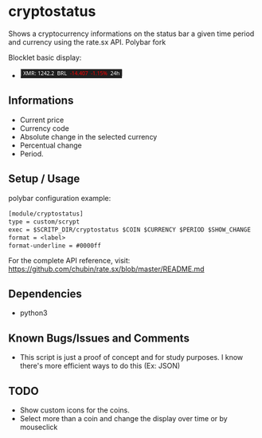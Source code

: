 # cryptostatus
Shows a cryptocurrency informations on the status bar a given time period and currency using the rate.sx API. Polybar fork

Blocklet basic display:
- ![](cryptostatus.png)

## Informations
- Current price
- Currency code
- Absolute change in the selected currency 
- Percentual change 
- Period. 


## Setup / Usage

polybar configuration example:

```
[module/cryptostatus]
type = custom/scrypt
exec = $SCRITP_DIR/cryptostatus $COIN $CURRENCY $PERIOD $SHOW_CHANGE
format = <label>
format-underline = #0000ff

```

For the complete API reference, visit: https://github.com/chubin/rate.sx/blob/master/README.md

## Dependencies

- python3


## Known Bugs/Issues and Comments

- This script is just a proof of concept and for study purposes. I know there's more efficient ways to do this (Ex: JSON)


## TODO

- Show custom icons for the coins. 
- Select more than a coin and change the display over time or by mouseclick  
